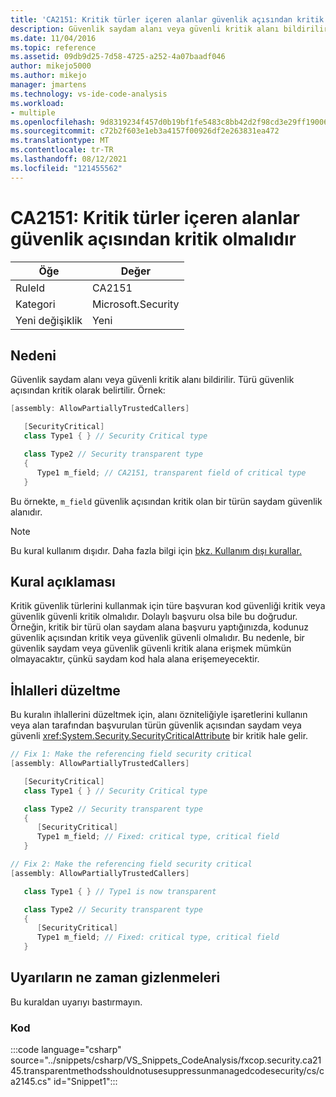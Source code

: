 ```yaml
---
title: 'CA2151: Kritik türler içeren alanlar güvenlik açısından kritik olmalıdır'
description: Güvenlik saydam alanı veya güvenli kritik alanı bildirilir. Türü güvenlik açısından kritik olarak belirtilir.
ms.date: 11/04/2016
ms.topic: reference
ms.assetid: 09db9d25-7d58-4725-a252-4a07baadf046
author: mikejo5000
ms.author: mikejo
manager: jmartens
ms.technology: vs-ide-code-analysis
ms.workload:
- multiple
ms.openlocfilehash: 9d8319234f457d0b19bf1fe5483c8bb42d2f98cd3e29ff19006891f7f3bf520e
ms.sourcegitcommit: c72b2f603e1eb3a4157f00926df2e263831ea472
ms.translationtype: MT
ms.contentlocale: tr-TR
ms.lasthandoff: 08/12/2021
ms.locfileid: "121455562"
---
```

# <a name="ca2151-fields-with-critical-types-should-be-security-critical"></a>CA2151: Kritik türler içeren alanlar güvenlik açısından kritik olmalıdır

|Öğe|Değer|
|-|-|
|RuleId|CA2151|
|Kategori|Microsoft.Security|
|Yeni değişiklik|Yeni|

## <a name="cause"></a>Nedeni
Güvenlik saydam alanı veya güvenli kritik alanı bildirilir. Türü güvenlik açısından kritik olarak belirtilir. Örnek:

```csharp
[assembly: AllowPartiallyTrustedCallers]

   [SecurityCritical]
   class Type1 { } // Security Critical type

   class Type2 // Security transparent type
   {
      Type1 m_field; // CA2151, transparent field of critical type
   }
```

Bu örnekte, `m_field` güvenlik açısından kritik olan bir türün saydam güvenlik alanıdır.

> [!NOTE]
> Bu kural kullanım dışıdır. Daha fazla bilgi için [bkz. Kullanım dışı kurallar.](fxcop-unported-deprecated-rules.md)

## <a name="rule-description"></a>Kural açıklaması

Kritik güvenlik türlerini kullanmak için türe başvuran kod güvenliği kritik veya güvenlik güvenli kritik olmalıdır. Dolaylı başvuru olsa bile bu doğrudur. Örneğin, kritik bir türü olan saydam alana başvuru yaptığınızda, kodunuz güvenlik açısından kritik veya güvenlik güvenli olmalıdır. Bu nedenle, bir güvenlik saydam veya güvenlik güvenli kritik alana erişmek mümkün olmayacaktır, çünkü saydam kod hala alana erişemeyecektir.

## <a name="how-to-fix-violations"></a>İhlalleri düzeltme

Bu kuralın ihlallerini düzeltmek için, alanı özniteliğiyle işaretlerini kullanın veya alan tarafından başvurulan türün güvenlik açısından saydam veya güvenli <xref:System.Security.SecurityCriticalAttribute> bir kritik hale gelir.

```csharp
// Fix 1: Make the referencing field security critical
[assembly: AllowPartiallyTrustedCallers]

   [SecurityCritical]
   class Type1 { } // Security Critical type

   class Type2 // Security transparent type
   {
      [SecurityCritical]
      Type1 m_field; // Fixed: critical type, critical field
   }

// Fix 2: Make the referencing field security critical
[assembly: AllowPartiallyTrustedCallers]

   class Type1 { } // Type1 is now transparent

   class Type2 // Security transparent type
   {
      [SecurityCritical]
      Type1 m_field; // Fixed: critical type, critical field
   }
```

## <a name="when-to-suppress-warnings"></a>Uyarıların ne zaman gizlenmeleri

Bu kuraldan uyarıyı bastırmayın.

### <a name="code"></a>Kod

:::code language="csharp" source="../snippets/csharp/VS_Snippets_CodeAnalysis/fxcop.security.ca2145.transparentmethodsshouldnotusesuppressunmanagedcodesecurity/cs/ca2145.cs" id="Snippet1":::
